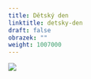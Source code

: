 ```yaml
---
title: Dětský den
linktitle: detsky-den
draft: false
obrazek: ""
weight: 1007000
---
```



![](/assets/media/dd_baner.jpg)